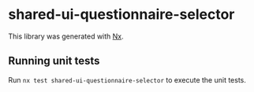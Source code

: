 # shared-ui-questionnaire-selector

This library was generated with [Nx](https://nx.dev).

## Running unit tests

Run `nx test shared-ui-questionnaire-selector` to execute the unit tests.
